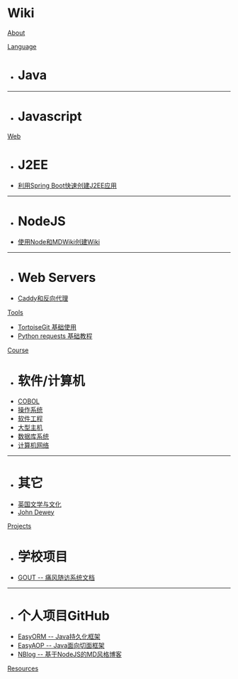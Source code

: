 # Wiki
[About](index.md)

[Language]()

  * # Java
  - - - -
  * # Javascript

[Web]()

  * # J2EE
  * [利用Spring Boot快速创建J2EE应用](web/spring-boot.md)
  - - - -
  * # NodeJS
  * [使用Node和MDWiki创建Wiki](web/nodejs-wiki.md)
  - - - -
  * # Web Servers
  * [Caddy和反向代理](web/caddy.md)

[Tools]()

  * [TortoiseGit 基础使用](tools/ttsgit-install.md)
  * [Python requests 基础教程](tools/requests.md)

[Course]()

  * # 软件/计算机
  * [COBOL](course/cobol.md)
  * [操作系统](course/os.md)
  * [软件工程](course/software.md)
  * [大型主机](course/mainframe.md)
  * [数据库系统](course/dbs.md)
  * [计算机网络](course/network.md)
  - - - -
  * # 其它
  * [英国文学与文化](course/blc.md)
  * [John Dewey](course/john_dewey.md)

[Projects]()

  * # 学校项目
  * [GOUT -- 痛风随访系统文档](/projectdoc/gout)
  ----
  * # 个人项目GitHub
  * [EasyORM -- Java持久化框架](https://github.com/Soontao/EasyORM)
  * [EasyAOP -- Java面向切面框架](https://github.com/Soontao/EasyAOP)
  * [NBlog -- 基于NodeJS的MD风格博客](https://github.com/Soontao/nblog)

[Resources](resources.md)